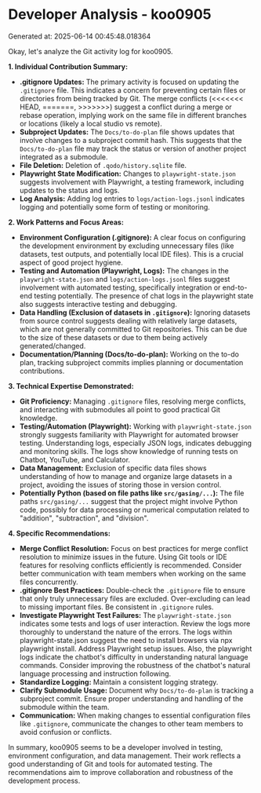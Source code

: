 # Developer Analysis - koo0905
Generated at: 2025-06-14 00:45:48.018364

Okay, let's analyze the Git activity log for koo0905.

**1. Individual Contribution Summary:**

*   **.gitignore Updates:**  The primary activity is focused on updating the `.gitignore` file. This indicates a concern for preventing certain files or directories from being tracked by Git.  The merge conflicts (<<<<<<< HEAD, =======, >>>>>>>) suggest a conflict during a merge or rebase operation, implying work on the same file in different branches or locations (likely a local studio vs remote).
*   **Subproject Updates:** The `Docs/to-do-plan` file shows updates that involve changes to a subproject commit hash. This suggests that the `Docs/to-do-plan` file may track the status or version of another project integrated as a submodule.
*   **File Deletion:** Deletion of `.qodo/history.sqlite` file.
*   **Playwright State Modification:**  Changes to `playwright-state.json` suggests involvement with Playwright, a testing framework, including updates to the status and logs.
*   **Log Analysis:** Adding log entries to  `logs/action-logs.jsonl` indicates logging and potentially some form of testing or monitoring.

**2. Work Patterns and Focus Areas:**

*   **Environment Configuration (.gitignore):**  A clear focus on configuring the development environment by excluding unnecessary files (like datasets, test outputs, and potentially local IDE files). This is a crucial aspect of good project hygiene.
*   **Testing and Automation (Playwright, Logs):**  The changes in the `playwright-state.json` and  `logs/action-logs.jsonl` files suggest involvement with automated testing, specifically integration or end-to-end testing potentially. The presence of chat logs in the playwright state also suggests interactive testing and debugging.
*   **Data Handling (Exclusion of datasets in `.gitignore`):** Ignoring datasets from source control suggests dealing with relatively large datasets, which are not generally committed to Git repositories. This can be due to the size of these datasets or due to them being actively generated/changed.
*   **Documentation/Planning (Docs/to-do-plan):** Working on the to-do plan, tracking subproject commits implies planning or documentation contributions.

**3. Technical Expertise Demonstrated:**

*   **Git Proficiency:** Managing `.gitignore` files, resolving merge conflicts, and interacting with submodules all point to good practical Git knowledge.
*   **Testing/Automation (Playwright):**  Working with `playwright-state.json` strongly suggests familiarity with Playwright for automated browser testing.  Understanding logs, especially JSON logs, indicates debugging and monitoring skills. The logs show knowledge of running tests on Chatbot, YouTube, and Calculator.
*   **Data Management:** Exclusion of specific data files shows understanding of how to manage and organize large datasets in a project, avoiding the issues of storing those in version control.
*   **Potentially Python (based on file paths like `src/gasing/...`):**  The file paths `src/gasing/...` suggest that the project might involve Python code, possibly for data processing or numerical computation related to "addition", "subtraction", and "division".

**4. Specific Recommendations:**

*   **Merge Conflict Resolution:** Focus on best practices for merge conflict resolution to minimize issues in the future. Using Git tools or IDE features for resolving conflicts efficiently is recommended.  Consider better communication with team members when working on the same files concurrently.
*   **.gitignore Best Practices:** Double-check the `.gitignore` file to ensure that only truly unnecessary files are excluded. Over-excluding can lead to missing important files. Be consistent in `.gitignore` rules.
*   **Investigate Playwright Test Failures:** The `playwright-state.json`  indicates some tests and logs of user interaction. Review the logs more thoroughly to understand the nature of the errors. The logs within playwright-state.json suggest the need to install browsers via npx playwright install. Address Playwright setup issues. Also, the playwright logs indicate the chatbot's difficulty in understanding natural language commands. Consider improving the robustness of the chatbot's natural language processing and instruction following.
*   **Standardize Logging:** Maintain a consistent logging strategy.
*   **Clarify Submodule Usage:** Document why `Docs/to-do-plan` is tracking a subproject commit.  Ensure proper understanding and handling of the submodule within the team.
*   **Communication:** When making changes to essential configuration files like `.gitignore`, communicate the changes to other team members to avoid confusion or conflicts.

In summary, koo0905 seems to be a developer involved in testing, environment configuration, and data management. Their work reflects a good understanding of Git and tools for automated testing. The recommendations aim to improve collaboration and robustness of the development process.
